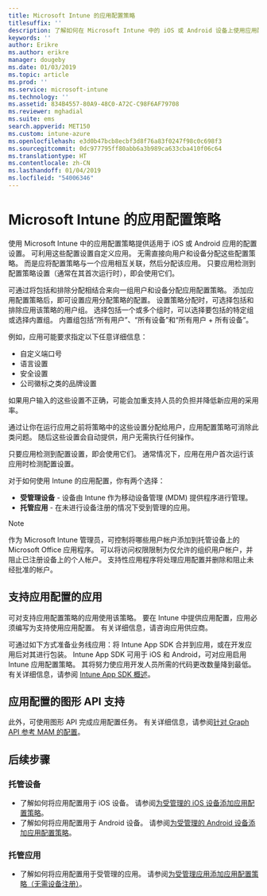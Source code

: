 ```yaml
---
title: Microsoft Intune 的应用配置策略
titlesuffix: ''
description: 了解如何在 Microsoft Intune 中的 iOS 或 Android 设备上使用应用配置策略。
keywords: ''
author: Erikre
ms.author: erikre
manager: dougeby
ms.date: 01/03/2019
ms.topic: article
ms.prod: ''
ms.service: microsoft-intune
ms.technology: ''
ms.assetid: 834B4557-80A9-48C0-A72C-C98F6AF79708
ms.reviewer: mghadial
ms.suite: ems
search.appverid: MET150
ms.custom: intune-azure
ms.openlocfilehash: e3d0b47bcb8ecbf3d8f76a83f0247f98c0c698f3
ms.sourcegitcommit: 0dc977795ff80abb6a3b989ca633cba410f06c64
ms.translationtype: HT
ms.contentlocale: zh-CN
ms.lasthandoff: 01/04/2019
ms.locfileid: "54006346"
---
```

# <a name="app-configuration-policies-for-microsoft-intune"></a>Microsoft Intune 的应用配置策略

使用 Microsoft Intune 中的应用配置策略提供适用于 iOS 或 Android 应用的配置设置。 可利用这些配置设置自定义应用。 无需直接向用户和设备分配这些配置策略。 而是应将配置策略与一个应用相互关联，然后分配该应用。 只要应用检测到配置策略设置（通常在其首次运行时），即会使用它们。

可通过将包括和排除分配相结合来向一组用户和设备分配应用配置策略。 添加应用配置策略后，即可设置应用分配策略的配置。 设置策略分配时，可选择包括和排除应用该策略的用户组。 选择包括一个或多个组时，可以选择要包括的特定组或选择内置组。 内置组包括“所有用户”、“所有设备”和“所有用户 + 所有设备”。

例如，应用可能要求指定以下任意详细信息：

- 自定义端口号
- 语言设置
- 安全设置
- 公司徽标之类的品牌设置

如果用户输入的这些设置不正确，可能会加重支持人员的负担并降低新应用的采用率。

通过让你在运行应用之前将策略中的这些设置分配给用户，应用配置策略可消除此类问题。 随后这些设置会自动提供，用户无需执行任何操作。

只要应用检测到配置设置，即会使用它们。 通常情况下，应用在用户首次运行该应用时检测配置设置。

对于如何使用 Intune 的应用配置，你有两个选择：
 - **受管理设备** - 设备由 Intune 作为移动设备管理 (MDM) 提供程序进行管理。
 - **托管应用** - 在未进行设备注册的情况下受到管理的应用。

> [!NOTE]
> 作为 Microsoft Intune 管理员，可控制将哪些用户帐户添加到托管设备上的 Microsoft Office 应用程序。 可以将访问权限限制为仅允许的组织用户帐户，并阻止已注册设备上的个人帐户。 支持性应用程序将处理应用配置并删除和阻止未经批准的帐户。

## <a name="apps-that-support-app-configuration"></a>支持应用配置的应用

可对支持应用配置策略的应用使用该策略。 要在 Intune 中提供应用配置，应用必须编写为支持使用应用配置。 有关详细信息，请咨询应用供应商。

可通过如下方式准备业务线应用：将 Intune App SDK 合并到应用，或在开发应用后对其进行包装。 Intune App SDK 可用于 iOS 和 Android，可对应用启用 Intune 应用配置策略。 其将努力使应用开发人员所需的代码更改数量降到最低。 有关详细信息，请参阅 [Intune App SDK 概述](app-sdk.md)。

## <a name="graph-api-support-for-app-configuration"></a>应用配置的图形 API 支持

此外，可使用图形 API 完成应用配置任务。 有关详细信息，请参阅[针对 Graph API 参考 MAM 的配置](https://graph.microsoft.io/docs/api-reference/beta/api/intune_mam_targetedmanagedappconfiguration_create)。

## <a name="next-steps"></a>后续步骤

### <a name="managed-devices"></a>托管设备

 - 了解如何将应用配置用于 iOS 设备。  请参阅[为受管理的 iOS 设备添加应用配置策略](app-configuration-policies-use-ios.md)。
 - 了解如何将应用配置用于 Android 设备。  请参阅[为受管理的 Android 设备添加应用配置策略](app-configuration-policies-use-android.md)。

### <a name="managed-apps"></a>托管应用

 - 了解如何将应用配置用于受管理的应用。 请参阅[为受管理应用添加应用配置策略（无需设备注册）](app-configuration-policies-managed-app.md)。
